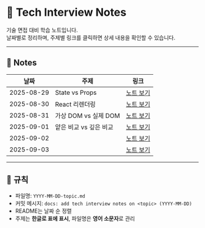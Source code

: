 # 📘 Tech Interview Notes

기술 면접 대비 학습 노트입니다.  
날짜별로 정리하며, 주제별 링크를 클릭하면 상세 내용을 확인할 수 있습니다.

---

## 📑 Notes

| 날짜       | 주제                   | 링크                                                    |
| ---------- | ---------------------- | ------------------------------------------------------- |
| 2025-08-29 | State vs Props         | [노트 보기](./2025-08-29-state-vs-props.md)             |
| 2025-08-30 | React 리렌더링         | [노트 보기](./2025-08-30-react-rerendering.md)          |
| 2025-08-31 | 가상 DOM vs 실제 DOM   | [노트 보기](./2025-08-31-virtual-dom-vs-real-dom.md)    |
| 2025-09-01 | 얕은 비교 vs 깊은 비교 | [노트 보기](./2025-09-01-shallow-vs-deep-comparison.md) |
| 2025-09-02 |  | [노트 보기](./2025-09-01-shallow-vs-deep-comparison.md) |
| 2025-09-03 |  | [노트 보기](./2025-09-01-shallow-vs-deep-comparison.md) |

---

## 📌 규칙

- 파일명: `YYYY-MM-DD-topic.md`
- 커밋 메시지: `docs: add tech interview notes on <topic> (YYYY-MM-DD)`
- README는 날짜 순 정렬
- 주제는 **한글로 표에 표시**, 파일명은 **영어 소문자**로 관리
